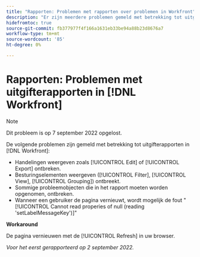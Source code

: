 ```yaml
---
title: "Rapporten: Problemen met rapporten over problemen in Workfront"
description: "Er zijn meerdere problemen gemeld met betrekking tot uitgifterapporten in [!DNL Workfront]."
hidefromtoc: true
source-git-commit: fb377977f4f166a1631eb33be94a88b23d8676a7
workflow-type: tm+mt
source-wordcount: '85'
ht-degree: 0%

---
```



# Rapporten: Problemen met uitgifterapporten in [!DNL Workfront]

>[!NOTE]
>
>Dit probleem is op 7 september 2022 opgelost.

De volgende problemen zijn gemeld met betrekking tot uitgifterapporten in [!DNL Workfront]:

* Handelingen weergeven zoals [!UICONTROL Edit] of [!UICONTROL Export] ontbreken.
* Besturingselementen weergeven ([!UICONTROL Filter], [!UICONTROL View], [!UICONTROL Grouping]) ontbreekt.
* Sommige probleemobjecten die in het rapport moeten worden opgenomen, ontbreken.
* Wanneer een gebruiker de pagina vernieuwt, wordt mogelijk de fout &quot;[!UICONTROL Cannot read properies of null (reading 'setLabelMessageKey')]&quot;

**Workaround**

De pagina vernieuwen met de [!UICONTROL Refresh] in uw browser.

_Voor het eerst gerapporteerd op 2 september 2022._

